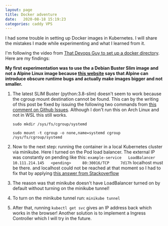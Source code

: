 ```yaml
---
layout: page
title: Docker adventure
date:   2020-08-18 15:19:23
categories: caddy VPS
---
```


I had some trouble in setting up Docker images in Kubernetes. I will share the mistakes I made while experimenting and what I learned from it.

I'm following the video from [That Devops Guy to set up a docker directory](https://www.youtube.com/watch?v=d1ZMnV4yM1U). Here are my findings:

**My first experimentation was to use the a Debian Buster Slim image and not a Alpine Linux image because [this website](https://pythonspeed.com/articles/alpine-docker-python/) says that Alpine can introduce obscure runtime bugs and actually make images bigger and not smaller.** 
1. The latest SLIM Buster (python:3.8-slim) doesn't seem to work because the cgroup mount destination cannot be found. This can by the writing of this post be fixed by issuing the following two commands from [this comment on Github Issues](https://github.com/microsoft/WSL/issues/4189#issuecomment-518277265). Although I don't run this on Arch Linux and not in WSL this still works.

    ``sudo mkdir /sys/fs/cgroup/systemd``
  
    ``sudo mount -t cgroup -o none,name=systemd cgroup /sys/fs/cgroup/systemd``
1. Now to the next step: running the container in a local Kubernetes cluster via minikube.
  Here I turned on the Pod load balancer. The external IP was constantly on pending like this: 
  ``example-service   LoadBalancer   10.111.214.145   <pending>     80:30016/TCP     7d17h``
  localhost must be there.  and localhost could not be reached at that moment so I had to fix that by applying [this answer from Stackoverflow](https://stackoverflow.com/questions/44110876/kubernetes-service-external-ip-pending)
1. The reason was that minikube doesn't have LoadBalancer turned on by default without turning on the minikube tunnel!
1. To turn on the minikube tunnel run:
  `minikube tunnel`
1. After that, running `kubectl get svc` gives an IP address back which works in the browser!
  Another solution is to implement a Ingress Controller which I will try in the future.
